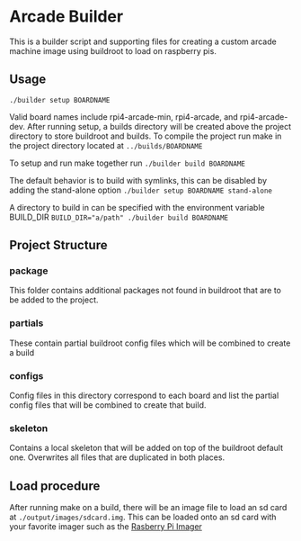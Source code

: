 # Arcade Builder
This is a builder script and supporting files for creating a custom arcade
machine image using buildroot to load on raspberry pis.

## Usage
`./builder setup BOARDNAME`

Valid board names include rpi4-arcade-min, rpi4-arcade, and rpi4-arcade-dev.
After running setup, a builds directory will be created above the project
directory to store buildroot and builds. To compile the project run make in the
project directory located at `../builds/BOARDNAME`

To setup and run make together run
`./builder build BOARDNAME`

The default behavior is to build with symlinks, this can be disabled by adding
the stand-alone option
`./builder setup BOARDNAME stand-alone`

A directory to build in can be specified with the environment variable
BUILD_DIR
`BUILD_DIR="a/path" ./builder build BOARDNAME`

## Project Structure
### package
This folder contains additional packages not found in buildroot that are to be
added to the project.
### partials
These contain partial buildroot config files which will be combined to create a
build
### configs
Config files in this directory correspond to each board and list the partial
config files that will be combined to create that build.
### skeleton
Contains a local skeleton that will be added on top of the buildroot default
one. Overwrites all files that are duplicated in both places.

## Load procedure
After running make on a build, there will be an image file to load an sd card
at `./output/images/sdcard.img`. This can be loaded onto an sd card with your
favorite imager such as the
[Rasberry Pi Imager](https://www.raspberrypi.com/software/)
